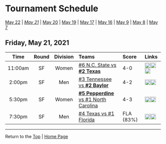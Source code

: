 <a name="top"></a>  

# Tournament Schedule  

[May 22](./05-22.md) &#124; *[May 21](./05-21.md)* &#124; [May 20](./05-20.md) &#124; [May 19](./05-19.md) &#124; [May 17](./05-17.md) &#124; [May 16](./05-16.md) &#124; [May 9](./05-09.md) &#124; [May 8](./05-08.md) &#124; [May 7](./05-07.md)

## Friday, May 21, 2021 <a name="05-21"></a>  

| **Time** | **Round** | **Division** | **Teams** | **Score** | **Links** |  
| :------: | :-------: | :----------: | :-------- | :-------- | :-------- |  
| 11:00am  | SF        | Women        | [#6 N.C. State vs <b>#2 Texas</b>](../ncaaw/matches/R5_11-20_NCST_vs_TEX.md) | 4-0       | <a href="http://scores.tennisticker.de/usa/ustanc/conf/league/sb.html?tournid=793&clubid=265-286&cn1=Texas&cn2=NC%20State&ci1=265&ci2=286&lid=83" target="_blank"><img src="https://abs-0.twimg.com/emoji/v2/svg/1f4ca.svg" width="18" height="18" /></a><a href="https://www.ustanationalcampus.com/content/dam/nationalcampus/collegiate/ncaa2021/pdf/WSFTEXNCSU.pdf" target="_blank"><img src="https://abs-0.twimg.com/emoji/v2/svg/1f4dd.svg" width="18" height="18" /></a><a href="https://www.ustanationalcampus.com/content/dam/nationalcampus/collegiate/ncaa2021/pdf/WSFTEXNCSUQuotes.pdf" target="_blank"><img src="https://abs-0.twimg.com/emoji/v2/svg/1f399.svg" width="18" height="18" /></a> |  
| 2:00pm   | SF        | Men          | [#3 Tennessee vs <b>#2 Baylor</b>](../ncaam/matches/R5_11-20_TENN_vs_BAY.md) | 4-2       | <a href="http://scores.tennisticker.de/usa/ustanc/conf/league/sb.html?tournid=794&clubid=552-257&cn1=Baylor&cn2=Tennessee&ci1=552&ci2=257&lid=82" target="_blank"><img src="https://abs-0.twimg.com/emoji/v2/svg/1f4ca.svg" width="18" height="18" /></a><a href="https://www.ustanationalcampus.com/content/dam/nationalcampus/collegiate/ncaa2021/pdf/MSFBAYTENN.pdf" target="_blank"><img src="https://abs-0.twimg.com/emoji/v2/svg/1f4dd.svg" width="18" height="18" /></a> |  
| 5:30pm   | SF        | Women        | [<b>#5 Pepperdine</b> vs #1 North Carolina](../ncaaw/matches/R5_1-10_PEPP_vs_UNC.md) | 4-3       | <a href="http://scores.tennisticker.de/usa/ustanc/conf/league/sb.html?tournid=792&clubid=584-733&cn1=UNC&cn2=Pepperdine&ci1=584&ci2=733&lid=83" target="_blank"><img src="https://abs-0.twimg.com/emoji/v2/svg/1f4ca.svg" width="18" height="18" /></a><a href="https://www.ustanationalcampus.com/content/dam/nationalcampus/collegiate/ncaa2021/pdf/WSFPEPPUNC.pdf" target="_blank"><img src="https://abs-0.twimg.com/emoji/v2/svg/1f4dd.svg" width="18" height="18" /></a> |  
| 7:30pm   | SF        | Men          | [#4 Texas vs #1 Florida](../ncaam/matches/R5_1-10_TEX_vs_FLA.md) | FLA (83%) | <a href="http://scores.tennisticker.de/usa/ustanc/conf/lp.html?lid=82" target="_blank"><img src="https://abs-0.twimg.com/emoji/v2/svg/1f4ca.svg" width="18" height="18" /></a><a href="https://tennischannel.com/?utm_source=tennis-dot-com&utm_medium=navigation" target="_blank"><img src="https://abs-0.twimg.com/emoji/v2/svg/1f4fa.svg" width="18" height="18" /></a> |  

------

Return to the [Top](#top) &#124; [Home Page](../../index.md)